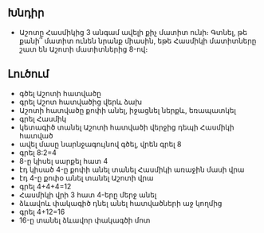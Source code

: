 ## Խնդիր

- Աշոտը Հասմիկից 3 անգամ ավելի քիչ մատիտ ունի։ Գտնել, թե քանի՞ մատիտ ունեն նրանք միասին, եթե Հասմիկի մատիտները շատ են Աշոտի մատիտներից 8-ով։

## Լուծում

- գծել Աշոտի հատվածը
- գրել Աշոտ հատվածից վերև ձախ
- Աշոտի հատվածը քոփի անել, իջացնել ներքև, եռապատկել
- գրել Հասմիկ
- կետագիծ տանել Աշոտի հատվածի վերջից դեպի Հասմիկի հատված
- ավել մասը նարնջագույնով գծել, վրեն գրել 8
- գրել 8:2=4
- 8-ը կիսել սարքել  հատ 4
- էդ կիսած 4-ը քոփի անել տանել Հասմիկի առաջին մասի վրա
- էդ 4-ը քոփօ անել տանել Աշոտի վրա
- գրել 4+4+4=12
- Հասմիկի վրի 3 հատ 4-երը մերջ անել
- ձևավոև փակագիծ դնել անել հատվածների աջ կողմից
- գրել 4+12=16
- 16-ը տանել ձևավոր փակագծի մոտ
